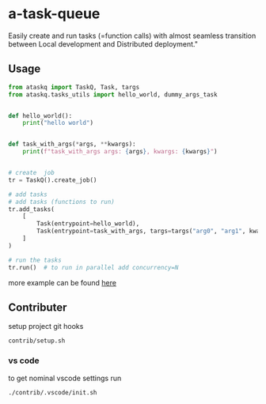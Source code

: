 # a-task-queue
Easily create and run tasks (=function calls) with almost seamless transition between Local development and Distributed deployment."

## Usage
```python
from ataskq import TaskQ, Task, targs
from ataskq.tasks_utils import hello_world, dummy_args_task


def hello_world():
    print("hello world")


def task_with_args(*args, **kwargs):
    print(f"task_with_args args: {args}, kwargs: {kwargs}")


# create  job
tr = TaskQ().create_job()

# add tasks
# add tasks (functions to run)
tr.add_tasks(
    [
        Task(entrypoint=hello_world),
        Task(entrypoint=task_with_args, targs=targs("arg0", "arg1", kwarg1=10, kwarg2="this is kwarg2")),
    ]
)

# run the tasks
tr.run()  # to run in parallel add concurrency=N
```

more example can be found [here](./examples)

## Contributer
setup project git hooks
```
contrib/setup.sh
```

### vs code
to get nominal vscode settings run
```
./contrib/.vscode/init.sh
```
